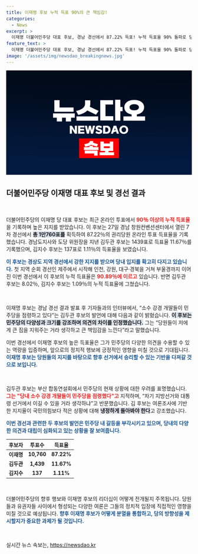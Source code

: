 ```yaml
---
title: 이재명 후보 누적 득표 90%의 큰 책임감!
categories:
  - News
excerpt: >
  이재명 더불어민주당 대표 후보, 경남 경선에서 87.22% 득표! 누적 득표율 90% 돌파로 당원들로부터 큰 책임감을 느낀다고 밝혔습니다. 김두관 후보의 비판도 주목받고 있는 가운데, 민주당의 미래는 어떻게 될까? 클릭해서 더 알아보세요!
feature_text: >
  이재명 더불어민주당 대표 후보, 경남 경선에서 87.22% 득표! 누적 득표율 90% 돌파로 당원들로부터 큰 책임감을 느낀다고 밝혔습니다. 김두관 후보의 비판도 주목받고 있는 가운데, 민주당의 미래는 어떻게 될까? 클릭해서 더 알아보세요!
image: '/assets/img/newsdao_breakingnews.jpg'
---
```


<p><img src="/assets/img/newsdao_breakingnews.jpg" alt="koreaapp 속보" /></p>

<h2 data-ke-size="size26">더불어민주당 이재명 대표 후보 및 경선 결과</h2>

<p data-ke-size="size16">&nbsp;</p>

<p>더불어민주당의 이재명 당 대표 후보는 최근 온라인 투표에서 <b><span style="color: #ee2323;">90％ 이상의 누적 득표율</span></b>을 기록하며 높은 지지를 받았습니다. 이 후보는 27일 경남 창원컨벤션센터에서 열린 7차 경선에서 <b><span style="background-color: #21538527;">총 1만760표를</span></b> 획득하여 87.22％의 권리당원 온라인 투표 득표율을 기록했습니다. 경남도지사와 도당 위원장을 지낸 김두관 후보는 1439표로 득표율 11.67％를 기록했으며, 김지수 후보는 137표로 1.11％의 득표율을 보였습니다.</p>

<p><b><span style="color: #1a5490;">이 후보는 경상도 지역 경선에서 강한 지지를 받으며 당내 입지를 확고히 다지고 있습니다.</span></b> 첫 지역 순회 경선인 제주에서 시작해 인천, 강원, 대구·경북을 거쳐 부울경까지 이어진 이번 경선에서 이 후보의 누적 득표율은 <b><span style="color: #ee2323;">90.89％에 이르고</span></b> 있습니다. 반면 김두관 후보는 8.02％, 김지수 후보는 1.09％의 누적 득표율에 그쳤습니다. </p>

<p data-ke-size="size16">&nbsp;</p>

<p>이재명 후보는 경남 경선 결과 발표 후 기자들과의 인터뷰에서, “소수 강경 개딸들이 민주당을 점령하고 있다”는 김두관 후보의 발언에 대해 다음과 같이 밝혔습니다. <b><span style="background-color: #21538527;">이 후보는 민주당의 다양성과 크기를 강조하며 의견의 차이를 인정했습니다.</span></b> 그는 “당원들이 저에게 큰 짐을 지워주는 거라 생각하고 큰 책임감을 느낀다”라고 말했습니다.</p>

<p>이번 경선에서 이재명 후보의 높은 득표율은 그가 민주당의 다양한 의견을 수용할 수 있는 역량을 입증하며, 앞으로의 정치적 행보에 긍정적인 영향을 미칠 것으로 기대됩니다. <b><span style="color: #1a5490;">이재명 후보는 당원들의 지지를 바탕으로 향후 선거에서 승리할 수 있는 기반을 다져갈 것으로 보입니다.</span></b></p>

<p data-ke-size="size16">&nbsp;</p>

<p>김두관 후보는 부산 합동연설회에서 민주당의 현재 상황에 대한 우려를 표명했습니다. <b><span style="color: #ee2323;">그는 "당내 소수 강경 개딸들이 민주당을 점령했다"고</span></b> 지적하며, “차기 지방선거와 대통령 선거에서 이길 수 있을 거라 생각하냐”고 반문했습니다. 김 후보는 여론조사에 기반한 지지율이 국민의힘보다 적은 상황에 대해 <b><span style="background-color: #21538527;">냉정하게 돌아봐야 한다</span></b>고 강조했습니다.</p>

<p><b><span style="color: #1a5490;">이번 경선과 관련한 두 후보의 발언은 민주당 내 갈등을 부각시키고 있으며, 당내의 다양한 의견과 대립이 심화되고 있는 상황을 잘 보여줍니다.</span></b> </p>

<table>
    <thead>
        <tr>
            <th style="text-align: center;">후보자</th>
            <th style="text-align: center;">투표수</th>
            <th style="text-align: center;">득표율</th>
        </tr>
    </thead>
    <tbody>
        <tr>
            <td style="text-align: center;"><b>이재명</b></td>
            <td style="text-align: center; height: 17px;"><b>10,760</b></td>
            <td style="text-align: center; height: 17px;"><b>87.22%</b></td>
        </tr>
        <tr>
            <td style="text-align: center;"><b>김두관</b></td>
            <td style="text-align: center; height: 17px;"><b>1,439</b></td>
            <td style="text-align: center; height: 17px;"><b>11.67%</b></td>
        </tr>
        <tr>
            <td style="text-align: center;"><b>김지수</b></td>
            <td style="text-align: center; height: 17px;"><b>137</b></td>
            <td style="text-align: center; height: 17px;"><b>1.11%</b></td>
        </tr>
    </tbody>
</table>

<p data-ke-size="size16">&nbsp;</p>

<p>더불어민주당의 향후 행보와 이재명 후보의 리더십이 어떻게 전개될지 주목됩니다. 당원들과 유권자들 사이에서 형성되는 다양한 여론은 그들의 정치적 입장에 직접적인 영향을 미칠 것으로 예상됩니다. <b><span style="color: #1a5490;">향후 이재명 후보가 어떻게 분열을 통합하고, 당의 방향성을 제시할지가 중요한 과제가 될 것입니다.</span></b> </p>

<p data-ke-size="size16">&nbsp;</p>
실시간 뉴스 속보는, <a href="https://newsdao.kr" rel="dofollow">https://newsdao.kr</a>


